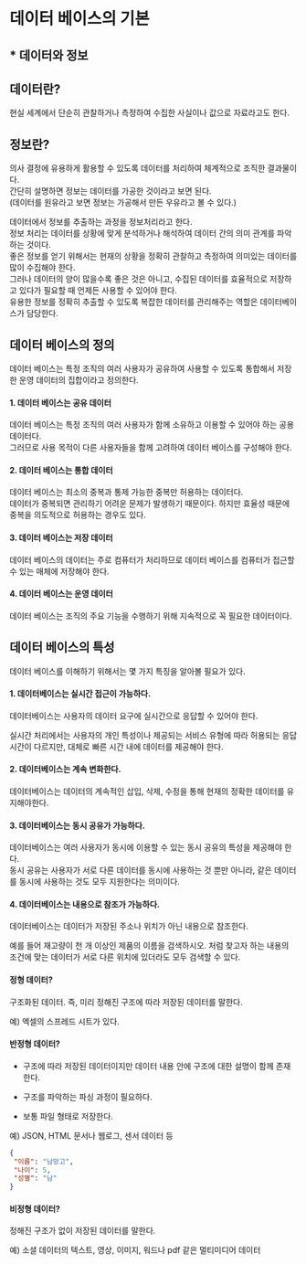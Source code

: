 # 데이터 베이스의 기본 

## * 데이터와 정보   
## 데이터란?   
현실 세계에서 단순히 관찰하거나 측정하여 수집한 사실이나 값으로 자료라고도 한다.   
   
## 정보란?   
의사 결정에 유용하게 활용할 수 있도록 데이터를 처리하여 체계적으로 조직한 결과물이다.   
간단히 설명하면 정보는 데이터를 가공한 것이라고 보면 된다.   
(데이터를 원유라고 보면 정보는 가공해서 만든 우유라고 볼 수 있다.)   
   
데이터에서 정보를 추출하는 과정을 정보처리라고 한다.    
정보 처리는 데이터를 상황에 맞게 분석하거나 해석하여 데이터 간의 의미 관계를 파악하는 것이다.   
좋은 정보를 얻기 위해서는 현재의 상황을 정확히 관찰하고 측정하여 의미있는 데이터를 많이 수집해야 한다.    
그러나 데이터의 양이 많을수록 좋은 것은 아니고, 수집된 데이터를 효율적으로 저장하고 있다가 필요할 때 언제든 사용할 수 있어야 한다.   
유용한 정보를 정확히 추출할 수 있도록 복잡한 데이터를 관리해주는 역할은 데이터베이스가 담당한다.   
   

## 데이터 베이스의 정의   
데이터 베이스는 특정 조직의 여러 사용자가 공유하여 사용할 수 있도록 통합해서 저장한 운영 데이터의 집합이라고 정의한다.   
#### 1. 데이터 베이스는 공유 데이터
   
데이터 베이스는 특정 조직의 여러 사용자가 함께 소유하고 이용할 수 있어야 하는 공용 데이터다.    
그러므로 사용 목적이 다른 사용자들을 함께 고려하여 데이터 베이스를 구성해야 한다.
   
#### 2. 데이터 베이스는 통합 데이터
   
데이터 베이스는 최소의 중복과 통제 가능한 중복만 허용하는 데이터다.    
데이터가 중복되면 관리하기 어려운 문제가 발생하기 때문이다. 하지만 효율성 때문에 중복을 의도적으로 허용하는 경우도 있다.
   
#### 3. 데이터 베이스는 저장 데이터
   
데이터 베이스의 데이터는 주로 컴퓨터가 처리하므로 데이터 베이스를 컴퓨터가 접근할 수 있는 매체에 저장해야 한다.
   
#### 4. 데이터 베이스는 운영 데이터
   
데이터 베이스는 조직의 주요 기능을 수행하기 위해 지속적으로 꼭 필요한 데이터이다.
   

## 데이터 베이스의 특성   
데이터 베이스를 이해하기 위해서는 몇 가지 특징을 알아볼 필요가 있다.
   
#### 1. 데이터베이스는 실시간 접근이 가능하다.
   
데이터베이스는 사용자의 데이터 요구에 실시간으로 응답할 수 있어야 한다.
   
실시간 처리에서는 사용자의 개인 특성이나 제공되는 서비스 유형에 따라 허용되는 응답 시간이 다르지만, 대체로 빠른 시간 내에 데이터를 제공해야 한다.
   
#### 2. 데이터베이스는 계속 변화한다.
   
데이터베이스는 데이터의 계속적인 삽입, 삭제, 수정을 통해 현재의 정확한 데이터를 유지해야한다.
   
#### 3. 데이터베이스는 동시 공유가 가능하다.
   
데이터베이스는 여러 사용자가 동시에 이용할 수 있는 동시 공유의 특성을 제공해야 한다.    
동시 공유는 사용자가 서로 다른 데이터를 동시에 사용하는 것 뿐만 아니라, 같은 데이터를 동시에 사용하는 것도 모두 지원한다는 의미이다.
   
#### 4. 데이터베이스는 내용으로 참조가 가능하다.
   
데이터베이스는 데이터가 저장된 주소나 위치가 아닌 내용으로 참조한다.
   
예를 들어 재고량이 천 개 이상인 제품의 이름을 검색하시오. 처럼 찾고자 하는 내용의 조건에 맞는 데이터가 서로 다른 위치에 있더라도 모두 검색할 수 있다.
   

#### 정형 데이터?
구조화된 데이터. 즉, 미리 정해진 구조에 따라 저장된 데이터를 말한다.
    
예) 엑셀의 스프레드 시트가 있다.    
   
#### 반정형 데이터?

- 구조에 따라 저장된 데이터이지만 데이터 내용 안에 구조에 대한 설명이 함께 존재한다.
   
- 구조를 파악하는 파싱 과정이 필요하다.
   
- 보통 파일 형태로 저장한다.
   
예) JSON, HTML 문서나 웹로그, 센서 데이터 등

```json
{
 "이름": "남망고",
 "나이": 5,
 "성별": "남"
}
```
   

#### 비정형 데이터?
정해진 구조가 없이 저장된 데이터를 말한다.
   
예) 소셜 데이터의 텍스트, 영상, 이미지, 워드나 pdf 같은 멀티미디어 데이터
